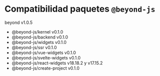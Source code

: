 # Compatibilidad paquetes `@beyond-js`

beyond v1.0.5

- @beyond-js/kernel v0.1.0
- @beyond-js/backend v0.1.0
- @beyond-js/widgets v0.1.0
- @beyond-js/ssr v0.1.0
- @beyond-js/vue-widgets v0.1.0
- @beyond-js/svelte-widgets v0.1.0
- @beyond-js/react-widgets v18.18.2 y v17.15.2
- @beyond-js/create-project v0.1.0